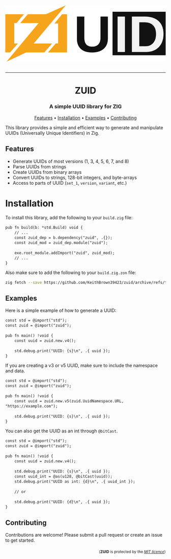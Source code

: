 <div align="center">
  <br /><br />
  <img src="zuid-dynamic.svg" alt="Banner" />
  <br /><br />
</div>

----

<h1 align="center">ZUID</h1>
<h3 align="center">A simple UUID library for ZIG</h3>

<p align="center">
  <a href="#features">Features</a> •
  <a href="#installation">Installation</a> •
  <a href="#examples">Examples</a> •
  <a href="#contributing">Contributing</a>
</p>

This library provides a simple and efficient way to generate and manipulate UUIDs (Universally Unique Identifiers) in Zig.


## Features
- Generate UUIDs of most versions (1, 3, 4, 5, 6, 7, and 8)
- Parse UUIDs from strings
- Create UUIDs from binary arrays
- Convert UUIDs to strings, 128-bit integers, and byte-arrays
- Access to parts of UUID (`set_1`, `version`, `variant`, etc.)

# Installation
To install this library, add the following to your `build.zig` file:
```zig
pub fn build(b: *std.Build) void {
    // ...
    const zuid_dep = b.dependency("zuid", .{});
    const zuid_mod = zuid_dep.module("zuid");

    exe.root_module.addImport("zuid", zuid_mod);
    // ...
}
```
Also make sure to add the following to your `build.zig.zon` file:
```bash
zig fetch --save https://github.com/KeithBrown39423/zuid/archive/refs/tags/v2.0.0.tar.gz
```

## Examples
Here is a simple example of how to generate a UUID:
```zig
const std = @import("std");
const zuid = @import("zuid");

pub fn main() !void {
    const uuid = zuid.new.v4();

    std.debug.print("UUID: {s}\n", .{ uuid });
}
```
If you are creating a v3 or v5 UUID, make sure to include the namespace and data.
```zig
const std = @import("std");
const zuid = @import("zuid");

pub fn main() !void {
    const uuid = zuid.new.v5(zuid.UuidNamespace.URL, "https://example.com");

    std.debug.print("UUID: {s}\n", .{ uuid });
}
```
You can also get the UUID as an int through `@bitCast`.
```zig
const std = @import("std");
const zuid = @import("zuid");

pub fn main() !void {
    const uuid = zuid.new.v4();

    std.debug.print("UUID: {s}\n", .{ uuid });
    const uuid_int = @as(u128, @bitCast(uuid));
    std.debug.print("UUID as int: {d}\n", .{ uuid_int });

    // or

    std.debug.print("UUID: {d}\n", .{ uuid });
}
```

## Contributing
Contributions are welcome! Please submit a pull request or create an issue to get started.

<p align="right">
<sub>(<b>ZUID</b> is protected by the <a href="https://github.com/keithbrown39423/zuid/blob/main/LICENSE"><i>MIT licence</i></a>)</sub>
</p>
